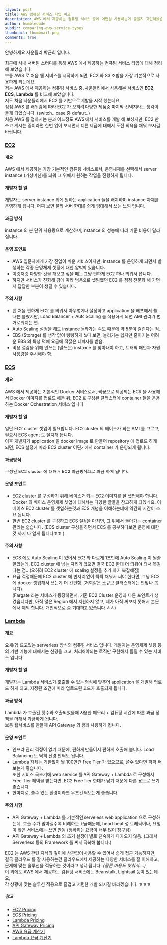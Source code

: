 ```yaml
---
layout: post
title: AWS 컴퓨팅 서비스 타입 비교
description: AWS 에서 제공하는 컴퓨팅 서비스 중에 어떤걸 사용하는게 좋을지 고민해봤습니다.
author: humbledude
subdir: comparing-aws-service-types
thumbnail: thumbnail.png
comments: true
---
```


안녕하세요 사운들리 박근희 입니다.

최근에 사내 서버팀 스터디를 통해 AWS 에서 제공하는 컴퓨팅 서비스 타입에 대해 정리해 보았습니다.  
보통 AWS 로 처음 웹 서비스를 시작하게 되면, EC2 와 S3 조합을 가장 기본적으로 사용하게 되는데요,  
저는 AWS 에서 제공하는 컴퓨팅 서비스 중, 사운들리에서 사용해본 서비스인 **EC2**, **ECS**, **Lambda** 를 비교해 보았습니다.  
저도 처음 사운들리에서 EC2 를 기반으로 개발을 시작 했는데요,  
점점 AWS 를 배워감에 따라 EC2 가 오히려 다양한 제품중 마지막 선택지라는 생각이 들게 되었습니다. (switch.. case 중 default..)  
처음 AWS 를 접하시는 분과 어느정도 AWS 에서 서비스를 개발 해 보셨지만, EC2 만 쓰고 계시는 중이라면 한번 읽어 보시면서 다른 제품에 대해서 도전 의욕을 채워 보시길 바랍니다.



### [EC2](https://aws.amazon.com/ko/ec2)

#### 개요

AWS 에서 제공하는 가장 기본적인 컴퓨팅 서비스로서, 운영체제를 선택해서 server instance (가상머신)를 띄워 그 위에서 원하는 작업을 진행하게 됩니다.

#### 개발자 할 일

개발자는 server instance 위에 원하는 application 들을 배치하며 instance 자체를 운영하게 됩니다.
어찌 보면 물리 서버 한대를 쉽게 임대해서 쓰는 느낌 입니다.

#### 과금 방식

instance 의 분 단위 사용량으로 계산하며, instance 의 성능에 따라 기준 비용이 달라집니다.

#### 운영 포인트

- AWS 입문자에게 가장 진입이 쉬운 서비스이지만, instance 를 운영하게 되면서 발생하는 각종 운영체제 셋팅에 대한 압박이 있습니다.  
- 이것저것 다양한 것을 해보고 싶을 때는 그냥 편하게 EC2 하나 띄워서 씁니다.  
- 하지만 서비스가 진화해 감에 따라 범용으로 셋팅했던 EC2 를 점점 전문화 해 가면서 답답한 부분이 생길 수 있습니다.

#### 주의 사항

- 맨 처음 편하게 EC2 를 띄워서 아무렇게나 설정하고 application 을 배포해서 쓸 때는 몰랐지만, Load Balancer + Auto Scaling 을 적용하게 되면 AMI 관리가 번거로워지는 편.  
- Auto Scaling 설정을 해도 instance 올라가는 속도 때문에 약 5분이 걸린다는 점..  
- EBS (Storage) 를 생각 없이 빵빵하게 쓰다 보면, 늘리기는 쉽지만 줄이기는 어려운 EBS 의 특성 덕에 요금에 적잖은 데미지를 받음.  
- 비용 절감을 위해 안쓰는 (덜쓰는) instance 를 찾아내야 하고, 트래픽 패턴과 자원 사용량을 주시해야 함.



### [ECS](https://aws.amazon.com/ko/ec2)

#### 개요

AWS 에서 제공하는 기본적인 Docker 서비스로서, 짝꿍으로 제공되는 ECR 을 사용해서 Docker 이미지를 업로드 해둔 뒤, EC2 로 구성된 클러스터에 container 들을 운용하는 Docker Ochestration 서비스 입니다.

#### 개발자 할 일

일단 EC2 cluster 셋업이 필요합니다. EC2 cluster 의 베이스가 되는 AMI 를 고르고, 필요시 ECS agent 도 설치해 둡니다.  
이후 개발자가 application 을 docker image 로 만들어 repository 에 업로드 하게 되면, ECS 설정에 따라 EC2 cluster 어딘가에서 container 가 운영되게 됩니다.

#### 과금방식

구성된 EC2 cluster 에 대해서 EC2 과금방식으로 과금 하게 됩니다.

#### 운영 포인트

- EC2 cluster 를 구성하기 위해 베이스가 되는 EC2 이미지를 잘 셋업해야 합니다. Docker 의 베이스 운영체제 셋업에 대해서는 다양한 글들을 참고하게 되겠네요. 이 베이스 EC2 cluster 를 셋업하는것과 ECS 개념을 이해하는데에 약간의 시간이 소요 됩니다.  
- 한번 EC2 cluster 를 구성하고 ECS 설정을 마치면, 그 위에서 돌아가는 container 관리는 쉽습니다. (ECS cluster 구성을 하면서 ECS 를 공부하다보면 운영에 대한것 까지 다 알게 됩니다ㅎㅎ )

#### 주의 사항

- ECS 에도 Auto Scaling 이 있어서 EC2 와 다르게 1초만에 Auto Scaling 이 될줄 알았는데, EC2 cluster 에 남는 자리가 없으면 결국 EC2 한대 더 띄워야 되서 똑같다는 점.. (오히려 EC2 cluster 에 scaling 설정을 추가 하기 복잡해짐)  
- 요금 걱정때문에 EC2 cluster 에 빈자리 없이 꽉꽉 채워서 써야 한다면, 그냥 EC2 에 docker 셋업해서 쓰는게 더 간편함. (저희같은 소규모 클러스터에는 안맞나 봅니다)  
(Fargate 라는 서비스가 등장하면서, 기존 EC2 Cluster 운영과 다른 포인트가 생겼습니다만, 아직 많은 Region 에서 지원하지 않고, 제가 아직 써보지 못해서 본문에서 제외 합니다. 개인적으로 좀 기대하고 있습니다 ㅎㅎ)



### [Lambda](https://aws.amazon.com/ko/lambda)

#### 개요

요새(?) 뜨고있는 serverless 방식의 컴퓨팅 서비스 입니다. 개발자는 운영체제 셋팅 등의 기반 기능에 대해서는 신경을 끄고, 처리해야되는 로직만 구현해서 돌릴 수 있는 서비스 입니다.

#### 개발자 할 일

개발자는 Lambda 서비스가 호출할 수 있는 형식에 맞추어 application 을 개발해 업로드 하게 되고, 지정된 조건에 따라 업로드된 코드가 호출되게 됩니다.

#### 과금 방식

Lambda 가 호출된 횟수와 호출되었을때 사용한 메모리 + 컴퓨팅 시간에 따른 과금 정책을 더해서 과금하게 됩니다.  
보통 웹서비스를 만들때 API Gateway 와 함께 사용하게 됩니다.

#### 운영 포인트

- 인프라 관리 걱정이 없기 때문에, 편하게 만들어서 편하게 호출해 봅니다. Load Balancing 도 딱히 신경 안써도 됩니다.   
- Lambda 자체는 기한없이 월 100만건 Free Tier 가 있으므로, 쓸수 있다면 팍팍 써보는게 좋습니다.  
또한 서비스 극초기에 web service 를 API Gateway + Lambda 로 구성해서 Free Tier 혜택을 받는다면, EC2 Free Tier 한대가 남기 때문에 다른 용도로 쓰기 좋습니다.  
- 한마디로, 쓸수 있는 환경이라면 무조건 써보는게 좋습니다.

#### 주의 사항

- API Gateway + Lambda 를 기본적인 serveless web application 으로 구성하는데, 호출 수가 많아질수록 비례하는 요금때문에, heart beat 성 트래픽이나, 요청이 잦은 서비스에는 쓰면 안됨 (정확히는 요금이 너무 많이 청구됨)  
- API Gateway + Lambda 의 초기 설정이 별로 친숙하게 다가오지 않음. (그래서 Serverless 등의 Framework 를 써서 극복해 봅니다.)


EC2 는 AWS 관련 지식의 깊이에 상관없이 사용할 수 있어서 쉽게 접근 가능하지만,   
결국 클라우드 를 잘 사용하는건 클라우드에서 제공하는 다양한 서비스를 잘 이해하고, 문제에 맞는 솔루션을 적용하는 것이라고 생각 됩니다. *(물론 비용도 맞춰서....)*  
이 외에도 AWS 에서 제공하는 컴퓨팅 서비스에는 Beanstalk, Lightsail 등이 있는데요,  
각 상황에 맞는 솔루션 적용으로 즐겁고 저렴한 개발 되시길 바라겠습니다. ㅎㅎㅎ



##### 참고
- [EC2 Pricing](https://aws.amazon.com/ko/ec2/pricing/)
- [ECS Pricing](https://aws.amazon.com/ko/ecs/pricing/)
- [Lambda Pricing](https://aws.amazon.com/ko/lambda/pricing/)
- [API Gateway Pricing](https://aws.amazon.com/ko/api-gateway/pricing/)
- [AWS 요금 계산기](https://aws.amazon.com/ko/api-gateway/pricing/)
- [Lambda 요금 계산기](https://s3.amazonaws.com/lambda-tools/pricing-calculator.html)

